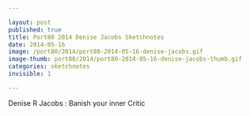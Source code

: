 ```yaml
---

layout: post
published: true
title: Port80 2014 Denise Jacobs Sketchnotes
date: 2014-05-16
image: /port80/2014/port80-2014-05-16-denise-jacobs.gif
image-thumb: port80/2014/port80-2014-05-16-denise-jacobs-thumb.gif
categories: sketchnotes
invisible: 1

---
```


Denise R Jacobs : Banish your inner Critic